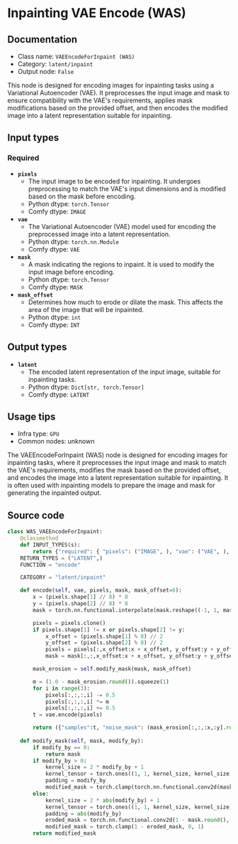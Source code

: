# Inpainting VAE Encode (WAS)
## Documentation
- Class name: `VAEEncodeForInpaint (WAS)`
- Category: `latent/inpaint`
- Output node: `False`

This node is designed for encoding images for inpainting tasks using a Variational Autoencoder (VAE). It preprocesses the input image and mask to ensure compatibility with the VAE's requirements, applies mask modifications based on the provided offset, and then encodes the modified image into a latent representation suitable for inpainting.
## Input types
### Required
- **`pixels`**
    - The input image to be encoded for inpainting. It undergoes preprocessing to match the VAE's input dimensions and is modified based on the mask before encoding.
    - Python dtype: `torch.Tensor`
    - Comfy dtype: `IMAGE`
- **`vae`**
    - The Variational Autoencoder (VAE) model used for encoding the preprocessed image into a latent representation.
    - Python dtype: `torch.nn.Module`
    - Comfy dtype: `VAE`
- **`mask`**
    - A mask indicating the regions to inpaint. It is used to modify the input image before encoding.
    - Python dtype: `torch.Tensor`
    - Comfy dtype: `MASK`
- **`mask_offset`**
    - Determines how much to erode or dilate the mask. This affects the area of the image that will be inpainted.
    - Python dtype: `int`
    - Comfy dtype: `INT`
## Output types
- **`latent`**
    - The encoded latent representation of the input image, suitable for inpainting tasks.
    - Python dtype: `Dict[str, torch.Tensor]`
    - Comfy dtype: `LATENT`
## Usage tips
- Infra type: `GPU`
- Common nodes: unknown

The VAEEncodeForInpaint (WAS) node is designed for encoding images for inpainting tasks, where it preprocesses the input image and mask to match the VAE's requirements, modifies the mask based on the provided offset, and encodes the image into a latent representation suitable for inpainting. It is often used with inpainting models to prepare the image and mask for generating the inpainted output.
## Source code
```python
class WAS_VAEEncodeForInpaint:
    @classmethod
    def INPUT_TYPES(s):
        return {"required": { "pixels": ("IMAGE", ), "vae": ("VAE", ), "mask": ("MASK", ), "mask_offset": ("INT", {"default": 6, "min": -128, "max": 128, "step": 1}),}}
    RETURN_TYPES = ("LATENT",)
    FUNCTION = "encode"

    CATEGORY = "latent/inpaint"

    def encode(self, vae, pixels, mask, mask_offset=6):
        x = (pixels.shape[1] // 8) * 8
        y = (pixels.shape[2] // 8) * 8
        mask = torch.nn.functional.interpolate(mask.reshape((-1, 1, mask.shape[-2], mask.shape[-1])), size=(pixels.shape[1], pixels.shape[2]), mode="bilinear")

        pixels = pixels.clone()
        if pixels.shape[1] != x or pixels.shape[2] != y:
            x_offset = (pixels.shape[1] % 8) // 2
            y_offset = (pixels.shape[2] % 8) // 2
            pixels = pixels[:,x_offset:x + x_offset, y_offset:y + y_offset,:]
            mask = mask[:,:,x_offset:x + x_offset, y_offset:y + y_offset]

        mask_erosion = self.modify_mask(mask, mask_offset)

        m = (1.0 - mask_erosion.round()).squeeze(1)
        for i in range(3):
            pixels[:,:,:,i] -= 0.5
            pixels[:,:,:,i] *= m
            pixels[:,:,:,i] += 0.5
        t = vae.encode(pixels)

        return ({"samples":t, "noise_mask": (mask_erosion[:,:,:x,:y].round())}, )
        
    def modify_mask(self, mask, modify_by):
        if modify_by == 0:
            return mask
        if modify_by > 0:
            kernel_size = 2 * modify_by + 1
            kernel_tensor = torch.ones((1, 1, kernel_size, kernel_size))
            padding = modify_by
            modified_mask = torch.clamp(torch.nn.functional.conv2d(mask.round(), kernel_tensor, padding=padding), 0, 1)
        else:
            kernel_size = 2 * abs(modify_by) + 1
            kernel_tensor = torch.ones((1, 1, kernel_size, kernel_size))
            padding = abs(modify_by)
            eroded_mask = torch.nn.functional.conv2d(1 - mask.round(), kernel_tensor, padding=padding)
            modified_mask = torch.clamp(1 - eroded_mask, 0, 1)
        return modified_mask

```
